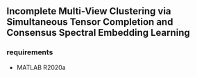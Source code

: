 ## Incomplete Multi-View Clustering via Simultaneous Tensor Completion and Consensus Spectral Embedding Learning


### requirements
- MATLAB R2020a

